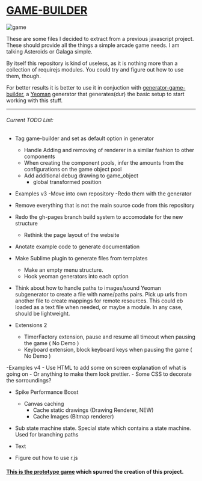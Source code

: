 # [GAME-BUILDER][game-builder]

![game][game]

These are some files I decided to extract from a previous javascript project. These should provide all the things a simple arcade game needs. I am talking Asteroids or Galaga simple. 

By itself this repository is kind of useless, as it is nothing more than a collection of requirejs modules. You could try and figure out how to use them, though. 

For better results it is better to use it in conjuction with [generator-game-builder][generator], a [Yeoman][yeoman] generator that generates(dur) the basic setup to start working with this stuff. 

-----------------------------------

###### Current TODO List:

- Tag game-builder and set as default option in generator
    - Handle Adding and removing of renderer in a similar fashion to other components
    - When creating the component pools, infer the amounts from the configurations on the game object pool
    - Add additional debug drawing to game_object
        * global transformed position

- Examples v3
    -Move into own repository
    -Redo them with the generator
    
- Remove everything that is not the main source code from this repository

- Redo the gh-pages branch build system to accomodate for the new structure
    - Rethink the page layout of the website

- Anotate example code to generate documentation

- Make Sublime plugin to generate files from templates
    - Make an empty menu structure.
    - Hook yeoman generators into each option

- Think about how to handle paths to images/sound
    Yeoman subgenerator to create a file with name/paths pairs.
    Pick up urls from another file to create mappings for remote resources.
    This could eb loaded as a text file when needed, or maybe a module. In any case, should be lightweight. 

- Extensions 2
    * TimerFactory extension, pause and resume all timeout when pausing the game ( No Demo )
    * Keyboard extension, block keyboard keys when pausing the game ( No Demo )

-Examples v4
    - Use HTML to add some on screen explanation of what is going on
    - Or anything to make them look prettier.
    - Some CSS to decorate the sorroundings?

- Spike Performance Boost
    - Canvas caching
        * Cache static drawings (Drawing Renderer, NEW)
        * Cache Images (Bitmap renderer)       

- Sub state machine state. Special state which contains a state machine. Used for branching paths

- Text

- Figure out how to use r.js

#### [This is the prototype game][tirador] which spurred the creation of this project.

[game]: http://f.cl.ly/items/3N420I093v3b03051W39/game.png
[tirador]: http://www.treintipollo.com/tirador/index.html
[generator]: https://github.com/diegomarquez/generator-game-builder
[yeoman]: http://yeoman.io/
[game-builder]: http://diegomarquez.github.io/game-builder